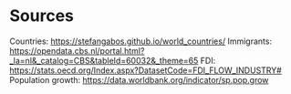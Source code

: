 # Sources
Countries: https://stefangabos.github.io/world_countries/
Immigrants: https://opendata.cbs.nl/portal.html?_la=nl&_catalog=CBS&tableId=60032&_theme=65
FDI: https://stats.oecd.org/Index.aspx?DatasetCode=FDI_FLOW_INDUSTRY#
Population growth: https://data.worldbank.org/indicator/sp.pop.grow
